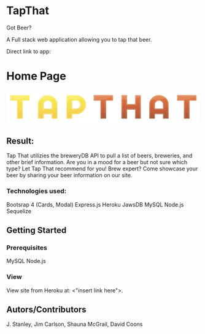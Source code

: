 # TapThat
Got Beer?

A Full stack web application allowing you to tap that beer. 

Direct link to app: 

# Home Page
<img alt="landing page of tap that site" src="https://raw.githubusercontent.com/HOWBZR/TapThat/Test/public/Images/tapthat.gif">

## Result:
Tap That utilizies the breweryDB API to pull a list of beers, breweries, and other brief information. Are you in a mood for a beer but not sure which type? Let Tap That recommend for you!
Brew expert? Come showcase your beer by sharing your beer information on our site. 

### Technologies used:
Bootsrap 4 (Cards, Modal)
Express.js 
Heroku
JawsDB
MySQL
Node.js
Sequelize

## Getting Started

### Prerequisites
MySQL
Node.js

### View
View site from Heroku at: <"insert link here">.

## Autors/Contributors
J. Stanley, Jim Carlson, Shauna McGrail, David Coons